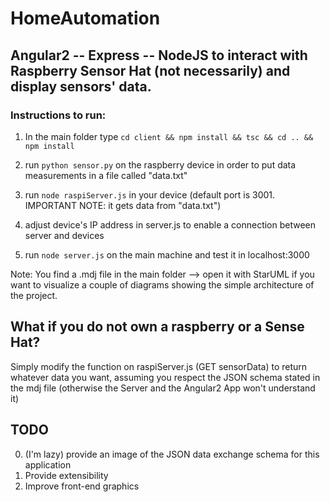 # HomeAutomation
## Angular2 -- Express -- NodeJS to interact with Raspberry Sensor Hat (not necessarily) and display sensors' data.

### Instructions to run:

1. In the main folder type `cd client && npm install && tsc && cd .. && npm install`

2. run `python sensor.py` on the raspberry device in order to put data measurements in a file called "data.txt" 

3. run `node raspiServer.js` in your device (default port is 3001. IMPORTANT NOTE: it gets data from "data.txt")

4. adjust device's IP address in server.js to enable a connection between server and devices

5. run `node server.js` on the main machine and test it in localhost:3000

Note: You find a .mdj file in the main folder --> open it with StarUML if you want to visualize a couple of diagrams showing the simple architecture of the project.

## What if you do not own a raspberry or a Sense Hat?
  Simply modify the function on raspiServer.js (GET sensorData) to return whatever data you want, assuming you respect the JSON schema stated in the mdj file (otherwise the Server and the Angular2 App won't understand it)

## TODO
0. (I'm lazy) provide an image of the JSON data exchange schema for this application
1. Provide extensibility
2. Improve front-end graphics

